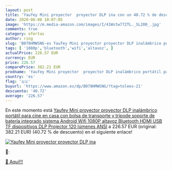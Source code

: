 ```yaml
---
layout: post
title: 'Yaufey Mini proyector  proyector DLP ina con un 40.72 % de descuento'
date: 2020-06-08 10:07:05
image: 'https://m.media-amazon.com/images/I/41Wstw772TL._SL200_.jpg'
comments: true
category: ofertas
author: ring
slug: 'B078HMWSNG-es Yaufey Mini proyector proyector DLP inalámbrico portátil...'
tags: [ '1080p','bluetooth','wifi','altavoz', ]
actualPrice: 226.57 EUR
currency: EUR
price: 226.57
comparePrice: 382.21 EUR
prodname: 'Yaufey Mini proyector  proyector DLP inalámbrico portátil para cine en casa con bolsa de transporte y trípode  soporte de batería integrado sistema Android  Wifi  1080P  altavoz Bluetooth  HDMI USB TF dispositivos DLP Projector 120 lúmenes ANSI'
country: 'es'
flag: '🇪🇸'
buyurl: 'https://www.amazon.es/dp/B078HMWSNG/?tag=tolees-21'
descuento: '40.72'
average: '226.57'
---
```


En este momento está [Yaufey Mini proyector  proyector DLP inalámbrico portátil para cine en casa con bolsa de transporte y trípode  soporte de batería integrado sistema Android  Wifi  1080P  altavoz Bluetooth  HDMI USB TF dispositivos DLP Projector 120 lúmenes ANSI](https://www.amazon.es/dp/B078HMWSNG/?tag=tolees-21) a 226.57 EUR (original: 382.21 EUR) (40.72 %  de descuento) en el siguiente enlace!

[![Yaufey Mini proyector  proyector DLP ina](https://m.media-amazon.com/images/I/41Wstw772TL._SL200_.jpg)](https://www.amazon.es/dp/B078HMWSNG/?tag=tolees-21)

🔎:


[🛒 Aquí!!!](https://www.amazon.es/dp/B078HMWSNG/?tag=tolees-21)
